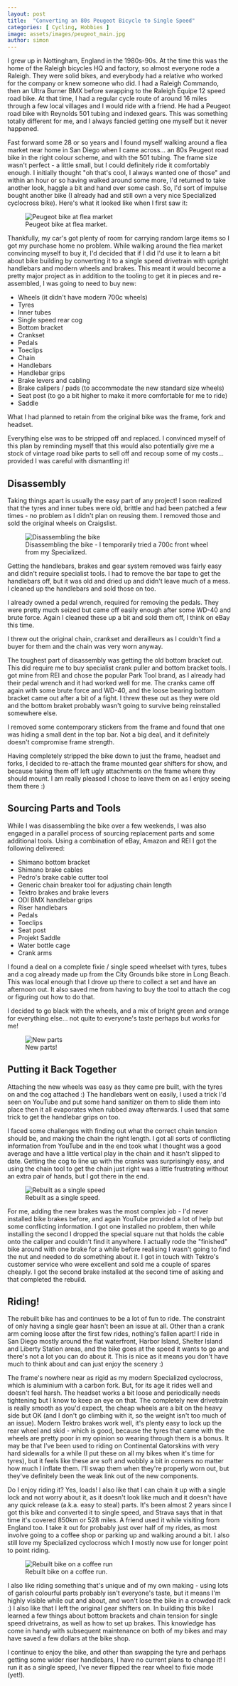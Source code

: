```yaml
---
layout: post
title:  "Converting an 80s Peugeot Bicycle to Single Speed"
categories: [ Cycling, Hobbies ]
image: assets/images/peugeot_main.jpg
author: simon
---
```

I grew up in Nottingham, England in the 1980s-90s.  At the time this was the home of the Raleigh bicycles HQ and factory, so almost everyone rode a Raleigh.  They were solid bikes, and everybody had a relative who worked for the company or knew someone who did.  I had a Raleigh Commando, then an Ultra Burner BMX before swapping to the Raleigh Équipe 12 speed road bike.  At that time, I had a regular cycle route of around 16 miles through a few local villages and I would ride with a friend.  He had a Peugeot road bike with Reynolds 501 tubing and indexed gears.  This was something totally different for me, and I always fancied getting one myself but it never happened.

Fast forward some 28 or so years and I found myself walking around a flea market near home in San Diego when I came across... an 80s Peugeot road bike in the right colour scheme, and with the 501 tubing.  The frame size wasn't perfect - a little small, but I could definitely ride it comfortably enough.  I initially thought "oh that's cool, I always wanted one of those" and within an hour or so having walked around some more, I'd returned to take another look, haggle a bit and hand over some cash.  So, I'd sort of impulse bought another bike (I already had and still own a very nice Specialized cyclocross bike).  Here's what it looked like when I first saw it:

<figure class="figure">
  <img src="{{ site.baseurl }}/assets/images/peugeot_first.jpg" class="figure-img img-fluid" alt="Peugeot bike at flea market">
  <figcaption class="figure-caption text-center">Peugeot bike at flea market.</figcaption>
</figure>

Thankfully, my car's got plenty of room for carrying random large items so I got my purchase home no problem.  While walking around the flea market convincing myself to buy it, I'd decided that if I did I'd use it to learn a bit about bike building by converting it to a single speed drivetrain with upright handlebars and modern wheels and brakes.  This meant it would become a pretty major project as in addition to the tooling to get it in pieces and re-assembled, I was going to need to buy new:

* Wheels (it didn't have modern 700c wheels)
* Tyres
* Inner tubes
* Single speed rear cog
* Bottom bracket
* Crankset
* Pedals
* Toeclips
* Chain
* Handlebars
* Handlebar grips
* Brake levers and cabling
* Brake calipers / pads (to accommodate the new standard size wheels)
* Seat post (to go a bit higher to make it more comfortable for me to ride)
* Saddle

What I had planned to retain from the original bike was the frame, fork and headset.  

Everything else was to be stripped off and replaced.  I convinced myself of this plan by reminding myself that this would also potentially give me a stock of vintage road bike parts to sell off and recoup some of my costs... provided I was careful with dismantling it!

## Disassembly

Taking things apart is usually the easy part of any project!  I soon realized that the tyres and inner tubes were old, brittle and had been patched a few times - no problem as I didn't plan on reusing them.  I removed those and sold the original wheels on Craigslist.

<figure class="figure">
  <img src="{{ site.baseurl }}/assets/images/peugeot_disassembly.jpg" class="figure-img img-fluid" alt="Disassembling the bike">
  <figcaption class="figure-caption text-center">Disassembling the bike - I temporarily tried a 700c front wheel from my Specialized.</figcaption>
</figure>

Getting the handlebars, brakes and gear system removed was fairly easy and didn't require specialist tools.  I had to remove the bar tape to get the handlebars off, but it was old and dried up and didn't leave much of a mess.  I cleaned up the handlebars and sold those on too.

I already owned a pedal wrench, required for removing the pedals.  They were pretty much seized but came off easily enough after some WD-40 and brute force.  Again I cleaned these up a bit and sold them off, I think on eBay this time.

I threw out the original chain, crankset and derailleurs as I couldn't find a buyer for them and the chain was very worn anyway.  

The toughest part of disassembly was getting the old bottom bracket out.  This did require me to buy specialist crank puller and bottom bracket tools.  I got mine from REI and chose the popular Park Tool brand, as I already had their pedal wrench and it had worked well for me.  The cranks came off again with some brute force and WD-40, and the loose bearing bottom bracket came out after a bit of a fight.  I threw these out as they were old and the bottom braket probably wasn't going to survive being reinstalled somewhere else.

I removed some contemporary stickers from the frame and found that one was hiding a small dent in the top bar.  Not a big deal, and it definitely doesn't compromise frame strength.

Having completely stripped the bike down to just the frame, headset and forks, I decided to re-attach the frame mounted gear shifters for show, and because taking them off left ugly attachments on the frame where they should mount.  I am really pleased I chose to leave them on as I enjoy seeing them there :)

## Sourcing Parts and Tools

While I was disassembling the bike over a few weekends, I was also engaged in a parallel process of sourcing replacement parts and some additional tools.  Using a combination of eBay, Amazon and REI I got the following delivered:

* Shimano bottom bracket
* Shimano brake cables
* Pedro's brake cable cutter tool
* Generic chain breaker tool for adjusting chain length
* Tektro brakes and brake levers
* ODI BMX handlebar grips
* Riser handlebars
* Pedals
* Toeclips
* Seat post
* Projekt Saddle
* Water bottle cage
* Crank arms

I found a deal on a complete fixie / single speed wheelset with tyres, tubes and a cog already made up from the City Grounds bike store in Long Beach.  This was local enough that I drove up there to collect a set and have an afternoon out.  It also saved me from having to buy the tool to attach the cog or figuring out how to do that.

I decided to go black with the wheels, and a mix of bright green and orange for everything else... not quite to everyone's taste perhaps but works for me!

<figure class="figure">
  <img src="{{ site.baseurl }}/assets/images/peugeot_parts.jpg" class="figure-img img-fluid" alt="New parts">
  <figcaption class="figure-caption text-center">New parts!</figcaption>
</figure>

## Putting it Back Together

Attaching the new wheels was easy as they came pre built, with the tyres on and the cog attached :) The handlebars went on easily, I used a trick I'd seen on YouTube and put some hand sanitizer on them to slide them into place then it all evaporates when rubbed away afterwards.  I used that same trick to get the handlebar grips on too.

I faced some challenges with finding out what the correct chain tension should be, and making the chain the right length.  I got all sorts of conflicting information from YouTube and in the end took what I thought was a good average and have a little vertical play in the chain and it hasn't slipped to date.  Getting the cog to line up with the cranks was surprisingly easy, and using the chain tool to get the chain just right was a little frustrating without an extra pair of hands, but I got there in the end.

<figure class="figure">
  <img src="{{ site.baseurl }}/assets/images/peugeot_reassembly.jpg" class="figure-img img-fluid" alt="Rebuilt as a single speed">
  <figcaption class="figure-caption text-center">Rebuilt as a single speed.</figcaption>
</figure>

For me, adding the new brakes was the most complex job - I'd never installed bike brakes before, and again YouTube provided a lot of help but some conflicting information.  I got one installed no problem, then while installing the second I dropped the special square nut that holds the cable onto the caliper and couldn't find it anywhere.  I actually rode the "finished" bike around with one brake for a while before realising I wasn't going to find the nut and needed to do something about it.  I got in touch with Tektro's customer service who were excellent and sold me a couple of spares cheaply.  I got the second brake installed at the second time of asking and that completed the rebuild.

## Riding!

The rebuilt bike has and continues to be a lot of fun to ride.  The constraint of only having a single gear hasn't been an issue at all.  Other than a crank arm coming loose after the first few rides, nothing's fallen apart!  I ride in San Diego mostly around the flat waterfront, Harbor Island, Shelter Island and Liberty Station areas, and the bike goes at the speed it wants to go and there's not a lot you can do about it.  This is nice as it means you don't have much to think about and can just enjoy the scenery :)  

The frame's nowhere near as rigid as my modern Specialized cyclocross, which is aluminium with a carbon fork.  But, for its age it rides well and doesn't feel harsh.  The headset works a bit loose and periodically needs tightening but I know to keep an eye on that.  The completely new drivetrain is really smooth as you'd expect, the cheap wheels are a bit on the heavy side but OK (and I don't go climbing with it, so the weight isn't too much of an issue).  Modern Tektro brakes work well, it's plenty easy to lock up the rear wheel and skid - which is good, because the tyres that came with the wheels are pretty poor in my opinion so wearing through them is a bonus.  It may be that I've been used to riding on Continental Gatorskins with very hard sidewalls for a while (I put these on all my bikes when it's time for tyres), but it feels like these are soft and wobbly a bit in corners no matter how much I inflate them.  I'll swap them when they're properly worn out, but they've definitely been the weak link out of the new components.

Do I enjoy riding it?  Yes, loads!  I also like that I can chain it up with a single lock and not worry about it, as it doesn't look like much and it doesn't have any quick release (a.k.a. easy to steal) parts.  It's been almost 2 years since I got this bike and converted it to single speed, and Strava says that in that time it's covered 850km or 528 miles.  A friend used it while visiting from England too.  I take it out for probably just over half of my rides, as most involve going to a coffee shop or parking up and walking around a bit.  I also still love my Specialized cyclocross which I mostly now use for longer point to point riding.

<figure class="figure">
  <img src="{{ site.baseurl }}/assets/images/peugeot_finished.jpg" class="figure-img img-fluid" alt="Rebuilt bike on a coffee run">
  <figcaption class="figure-caption text-center">Rebuilt bike on a coffee run.</figcaption>
</figure>

I also like riding something that's unique and of my own making - using lots of garish colourful parts probably isn't everyone's taste, but it means I'm highly visible while out and about, and won't lose the bike in a crowded rack :)  I also like that I left the original gear shifters on.  In building this bike I learned a few things about bottom brackets and chain tension for single speed drivetrains, as well as how to set up brakes.  This knowledge has come in handy with subsequent maintenance on both of my bikes and may have saved a few dollars at the bike shop.

I continue to enjoy the bike, and other than swapping the tyre and perhaps getting some wider riser handlebars, I have no current plans to change it!  I run it as a single speed, I've never flipped the rear wheel to fixie mode (yet!).